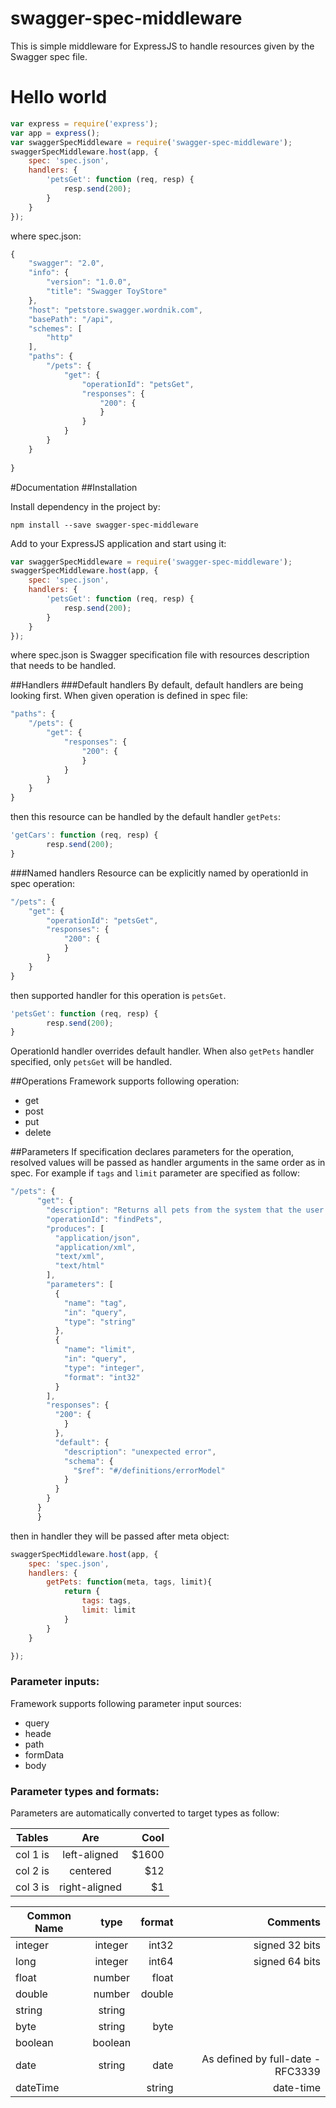 swagger-spec-middleware
========

This is simple middleware for ExpressJS to handle resources given by the Swagger spec file.

# Hello world

```js
var express = require('express');
var app = express();
var swaggerSpecMiddleware = require('swagger-spec-middleware');
swaggerSpecMiddleware.host(app, {
    spec: 'spec.json',
    handlers: {
        'petsGet': function (req, resp) {
            resp.send(200);
        }
    }
});
```

where spec.json:

```js
{
    "swagger": "2.0",
    "info": {
        "version": "1.0.0",
        "title": "Swagger ToyStore"
    },
    "host": "petstore.swagger.wordnik.com",
    "basePath": "/api",
    "schemes": [
        "http"
    ],
    "paths": {
        "/pets": {
            "get": {
                "operationId": "petsGet",
                "responses": {
                    "200": {
                    }
                }
            }
        }
    }
    
}
```

#Documentation
##Installation

Install dependency in the project by:

```
npm install --save swagger-spec-middleware
```

Add to your ExpressJS application and start using it:

```js
var swaggerSpecMiddleware = require('swagger-spec-middleware');
swaggerSpecMiddleware.host(app, {
    spec: 'spec.json',
    handlers: {
        'petsGet': function (req, resp) {
            resp.send(200);
        }
    }
});
```

where spec.json is Swagger specification file with resources description that needs to be handled.

##Handlers
###Default handlers
By default, default handlers are being looking first. When given operation is defined in spec file:

```js
"paths": {
    "/pets": {
        "get": {
            "responses": {
                "200": {
                }
            }
        }
    }
}
```

then this resource can be handled by the default handler ```getPets```:

```js
'getCars': function (req, resp) {
        resp.send(200);
}
```

###Named handlers
Resource can be explicitly named by operationId in spec operation:

```js
"/pets": {
    "get": {
        "operationId": "petsGet",
        "responses": {
            "200": {
            }
        }
    }
}
```

then supported handler for this operation is ```petsGet```.

```js
'petsGet': function (req, resp) {
        resp.send(200);
}
```

OperationId handler overrides default handler. When also ```getPets``` handler specified, only ```petsGet``` will be handled.


##Operations
Framework supports following operation:

* get
* post
* put
* delete

##Parameters
If specification declares parameters for the operation, resolved values will be passed as handler arguments in the same order as in spec. For example if ```tags``` and ```limit``` parameter are specified as follow: 

```js
"/pets": {
      "get": {
        "description": "Returns all pets from the system that the user has access to",
        "operationId": "findPets",
        "produces": [
          "application/json",
          "application/xml",
          "text/xml",
          "text/html"
        ],
        "parameters": [
          {
            "name": "tag",
            "in": "query",
            "type": "string"
          },
          {
            "name": "limit",
            "in": "query",
            "type": "integer",
            "format": "int32"
          }
        ],
        "responses": {
          "200": {
            }
          },
          "default": {
            "description": "unexpected error",
            "schema": {
              "$ref": "#/definitions/errorModel"
            }
          }
        }
      }
      }
```

then in handler they will be passed after meta object:

```js
swaggerSpecMiddleware.host(app, {
    spec: 'spec.json',
    handlers: {
        getPets: function(meta, tags, limit){
            return {
                tags: tags,
                limit: limit
            }
        }
    }

});
```

### Parameter inputs:
Framework supports following parameter input sources:

* query
* heade
* path
* formData
* body

### Parameter types and formats:
Parameters are automatically converted to target types as follow:

| Tables   |      Are      |  Cool |
|----------|:-------------:|------:|
| col 1 is |  left-aligned | $1600 |
| col 2 is |    centered   |   $12 |
| col 3 is | right-aligned |    $1 |



|Common Name|type           |format        |Comments        |
|-----------|:-------------:|-------------:|---------------:|
|integer    |integer        |int32         |signed 32 bits  |
|long|integer|int64|signed 64 bits|
|float|number|float||
|double|number|double||
|string|string|||
|byte|string|byte||
|boolean|boolean|||
|date|string|date|As defined by full-date - RFC3339|
|dateTime||string|date-time|As defined by date-time - RFC3339|